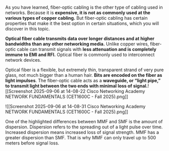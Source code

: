 
As you have learned, fiber-optic cabling is the other type of cabling used in networks. Because it is **expensive, it is not as commonly used at the various types of copper cabling.** But fiber-optic cabling has certain properties that make it the best option in certain situations, which you will discover in this topic.

**Optical fiber cable transmits data over longer distances and at higher bandwidths than any other networking media.** Unlike copper wires, fiber-optic cable can transmit signals with **less attenuation and is completely immune to EMI and RFI.** Optical fiber is commonly used to interconnect network devices.

Optical fiber is a flexible, but extremely thin, transparent strand of very pure glass, not much bigger than a human hair. **Bits are encoded on the fiber as light impulses**. The fiber-optic cable acts as a **waveguide, or “light pipe,” to transmit light between the two ends with minimal loss of signal.**![[Screenshot 2025-09-06 at 14-08-22 Cisco Networking Academy NETWORK FUNDAMENTALS (CET1600C - Fall 2025).png]]


![[Screenshot 2025-09-06 at 14-08-31 Cisco Networking Academy NETWORK FUNDAMENTALS (CET1600C - Fall 2025).png]]

One of the highlighted differences between MMF and SMF is the amount of dispersion. Dispersion refers to the spreading out of a light pulse over time. Increased dispersion means increased loss of signal strength. MMF has a greater dispersion than SMF. That is why MMF can only travel up to 500 meters before signal loss.